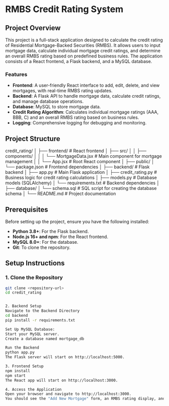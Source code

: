 # RMBS Credit Rating System

## Project Overview
This project is a full-stack application designed to calculate the credit rating of Residential Mortgage-Backed Securities (RMBS). It allows users to input mortgage data, calculate individual mortgage credit ratings, and determine an overall RMBS rating based on predefined business rules. The application consists of a React frontend, a Flask backend, and a MySQL database.

### Features
- **Frontend**: A user-friendly React interface to add, edit, delete, and view mortgages, with real-time RMBS rating updates.
- **Backend**: A Flask API to handle mortgage data, calculate credit ratings, and manage database operations.
- **Database**: MySQL to store mortgage data.
- **Credit Rating Algorithm**: Calculates individual mortgage ratings (AAA, BBB, C) and an overall RMBS rating based on business rules.
- **Logging**: Comprehensive logging for debugging and monitoring.

## Project Structure

credit_rating/
│
├── frontend/                   # React frontend
│   ├── src/
│   │   ├── components/
│   │   │   └── MortgageData.jsx  # Main component for mortgage management
│   │   └── App.jsx             # Root React component
│   ├── public/
│   └── package.json            # Frontend dependencies
│
├── backend/                    # Flask backend
│   ├── app.py                 # Main Flask application
│   ├── credit_rating.py       # Business logic for credit rating calculations
│   ├── models.py              # Database models (SQLAlchemy)
│   └── requirements.txt       # Backend dependencies
│
├── database/
│   └── schema.sql             # SQL script for creating the database schema
│
└── README.md                  # Project documentation



## Prerequisites
Before setting up the project, ensure you have the following installed:
- **Python 3.8+**: For the Flask backend.
- **Node.js 16+ and npm**: For the React frontend.
- **MySQL 8.0+**: For the database.
- **Git**: To clone the repository.

## Setup Instructions

### 1. Clone the Repository
```bash
git clone <repository-url>
cd credit_rating


2. Backend Setup
Navigate to the Backend Directory
cd backend
pip install -r requirements.txt

Set Up MySQL Database:
Start your MySQL server.
Create a database named mortgage_db

Run the Backend
python app.py
The Flask server will start on http://localhost:5000.

3. Frontend Setup
npm install
npm start
The React app will start on http://localhost:3000.

4. Access the Application
Open your browser and navigate to http://localhost:3000.
You should see the "Add New Mortgage" form, an RMBS rating display, and a table of mortgages (if any exist).

